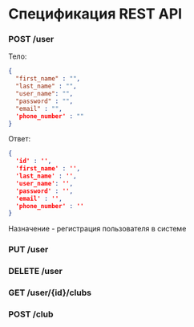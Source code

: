 # Спецификация REST API

### POST /user

Тело:
```json
{
  "first_name" : "",
  "last_name" : "",
  "user_name": "",
  "password" : "",
  "email" : "",
  'phone_number' : ""
}
```
Ответ:
```json
{
  'id' : '',
  'first_name' : '',
  'last_name' : '',
  'user_name': '',
  'password' : '',
  'email' : '',
  'phone_number' : ''
}
```
Назначение - регистрация пользователя в системе

### PUT /user

### DELETE /user

### GET /user/{id}/clubs

### POST /club

